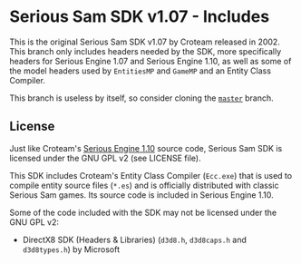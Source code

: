 # Serious Sam SDK v1.07 - Includes
This is the original Serious Sam SDK v1.07 by Croteam released in 2002. This branch only includes headers needed by the SDK, more specifically headers for Serious Engine 1.07 and Serious Engine 1.10, as well as some of the model headers used by `EntitiesMP` and `GameMP` and an Entity Class Compiler.

This branch is useless by itself, so consider cloning the [`master`](https://github.com/DreamyCecil/SeriousSam_SDK107/tree/master) branch.

License
-------

Just like Croteam's [Serious Engine 1.10](https://github.com/Croteam-official/Serious-Engine) source code, Serious Sam SDK is licensed under the GNU GPL v2 (see LICENSE file).

This SDK includes Croteam's Entity Class Compiler (`Ecc.exe`) that is used to compile entity source files (`*.es`) and is officially distributed with classic Serious Sam games. Its source code is included in Serious Engine 1.10.

Some of the code included with the SDK may not be licensed under the GNU GPL v2:

* DirectX8 SDK (Headers & Libraries) (`d3d8.h`, `d3d8caps.h` and `d3d8types.h`) by Microsoft

